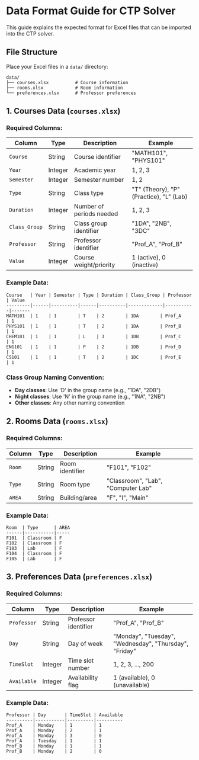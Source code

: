 # Data Format Guide for CTP Solver

This guide explains the expected format for Excel files that can be imported into the CTP solver.

## File Structure

Place your Excel files in a `data/` directory:

```
data/
├── courses.xlsx          # Course information
├── rooms.xlsx            # Room information  
└── preferences.xlsx      # Professor preferences
```

## 1. Courses Data (`courses.xlsx`)

### Required Columns:

| Column | Type | Description | Example |
|--------|------|-------------|---------|
| `Course` | String | Course identifier | "MATH101", "PHYS101" |
| `Year` | Integer | Academic year | 1, 2, 3 |
| `Semester` | Integer | Semester number | 1, 2 |
| `Type` | String | Class type | "T" (Theory), "P" (Practice), "L" (Lab) |
| `Duration` | Integer | Number of periods needed | 1, 2, 3 |
| `Class_Group` | String | Class group identifier | "1DA", "2NB", "3DC" |
| `Professor` | String | Professor identifier | "Prof_A", "Prof_B" |
| `Value` | Integer | Course weight/priority | 1 (active), 0 (inactive) |

### Example Data:

```excel
Course   | Year | Semester | Type | Duration | Class_Group | Professor | Value
---------|------|----------|------|----------|-------------|-----------|-------
MATH101  | 1    | 1        | T    | 2        | 1DA        | Prof_A    | 1
PHYS101  | 1    | 1        | T    | 2        | 1DA        | Prof_B    | 1
CHEM101  | 1    | 1        | L    | 3        | 1DB        | Prof_C    | 1
ENG101   | 1    | 1        | P    | 2        | 1DB        | Prof_D    | 1
CS101    | 1    | 1        | T    | 2        | 1DC        | Prof_E    | 1
```

### Class Group Naming Convention:

- **Day classes**: Use 'D' in the group name (e.g., "1DA", "2DB")
- **Night classes**: Use 'N' in the group name (e.g., "1NA", "2NB")
- **Other classes**: Any other naming convention

## 2. Rooms Data (`rooms.xlsx`)

### Required Columns:

| Column | Type | Description | Example |
|--------|------|-------------|---------|
| `Room ` | String | Room identifier | "F101", "F102" |
| `Type` | String | Room type | "Classroom", "Lab", "Computer Lab" |
| `AREA` | String | Building/area | "F", "I", "Main" |

### Example Data:

```excel
Room  | Type      | AREA
------|-----------|-----
F101  | Classroom | F
F102  | Classroom | F
F103  | Lab       | F
F104  | Classroom | F
F105  | Lab       | F
```

## 3. Preferences Data (`preferences.xlsx`)

### Required Columns:

| Column | Type | Description | Example |
|--------|------|-------------|---------|
| `Professor` | String | Professor identifier | "Prof_A", "Prof_B" |
| `Day` | String | Day of week | "Monday", "Tuesday", "Wednesday", "Thursday", "Friday" |
| `TimeSlot` | Integer | Time slot number | 1, 2, 3, ..., 200 |
| `Available` | Integer | Availability flag | 1 (available), 0 (unavailable) |

### Example Data:

```excel
Professor | Day       | TimeSlot | Available
----------|-----------|----------|----------
Prof_A    | Monday    | 1        | 1
Prof_A    | Monday    | 2        | 1
Prof_A    | Monday    | 3        | 0
Prof_A    | Tuesday   | 1        | 1
Prof_B    | Monday    | 1        | 1
Prof_B    | Monday    | 2        | 0
```